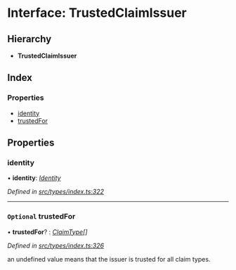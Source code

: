 # Interface: TrustedClaimIssuer

## Hierarchy

* **TrustedClaimIssuer**

## Index

### Properties

* [identity](trustedclaimissuer.md#identity)
* [trustedFor](trustedclaimissuer.md#optional-trustedfor)

## Properties

###  identity

• **identity**: *[Identity](../classes/identity.md)*

*Defined in [src/types/index.ts:322](https://github.com/PolymathNetwork/polymesh-sdk/blob/1221e467/src/types/index.ts#L322)*

___

### `Optional` trustedFor

• **trustedFor**? : *[ClaimType](../enums/claimtype.md)[]*

*Defined in [src/types/index.ts:326](https://github.com/PolymathNetwork/polymesh-sdk/blob/1221e467/src/types/index.ts#L326)*

an undefined value means that the issuer is trusted for all claim types.
